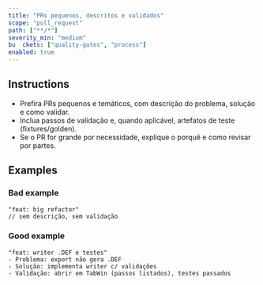 ```yaml
---
title: "PRs pequenos, descritos e validados"
scope: "pull_request"
path: ["**/*"]
severity_min: "medium"
bu  ckets: ["quality-gates", "process"]
enabled: true
---
```


## Instructions
- Prefira PRs pequenos e temáticos, com descrição do problema, solução e como validar.
- Inclua passos de validação e, quando aplicável, artefatos de teste (fixtures/golden).
- Se o PR for grande por necessidade, explique o porquê e como revisar por partes.

## Examples

### Bad example
```
"feat: big refactor"
// sem descrição, sem validação
```

### Good example
```
"feat: writer .DEF e testes"
- Problema: export não gera .DEF
- Solução: implementa writer c/ validações
- Validação: abrir em TabWin (passos listados), testes passados
```


